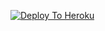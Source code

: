 [![Deploy To Heroku](https://www.herokucdn.com/deploy/button.svg)](https://heroku.com/deploy?template=https://github.com/Ramji7070/Jay.git)
